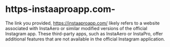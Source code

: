 # https-instaaproapp.com-
The link you provided, https://instaaproapp.com/ likely refers to a website associated with InstaAero or similar modified versions of the official Instagram app. These third-party apps, such as InstaAero or InstaPro, offer additional features that are not available in the official Instagram application.
